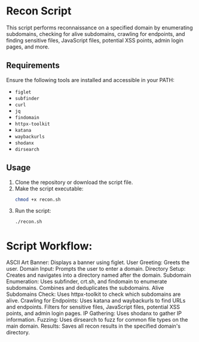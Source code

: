 # Recon Script

This script performs reconnaissance on a specified domain by enumerating subdomains, checking for alive subdomains, crawling for endpoints, and finding sensitive files, JavaScript files, potential XSS points, admin login pages, and more. 

## Requirements

Ensure the following tools are installed and accessible in your PATH:
- `figlet`
- `subfinder`
- `curl`
- `jq`
- `findomain`
- `httpx-toolkit`
- `katana`
- `waybackurls`
- `shodanx`
- `dirsearch`

## Usage

1. Clone the repository or download the script file.
2. Make the script executable:
   ```bash
   chmod +x recon.sh
3. Run the script:
   ```bash
   ./recon.sh

# Script Workflow:
 ASCII Art Banner: Displays a banner using figlet.
 User Greeting: Greets the user.
 Domain Input: Prompts the user to enter a domain.
 Directory Setup: Creates and navigates into a directory named after the domain.
 Subdomain Enumeration:
 Uses subfinder, crt.sh, and findomain to enumerate subdomains.
 Combines and deduplicates the subdomains.
 Alive Subdomains Check: Uses httpx-toolkit to check which subdomains are alive.
 Crawling for Endpoints:
 Uses katana and waybackurls to find URLs and endpoints.
 Filters for sensitive files, JavaScript files, potential XSS points, and admin login pages.
 IP Gathering: Uses shodanx to gather IP information.
 Fuzzing: Uses dirsearch to fuzz for common file types on the main domain.
 Results: Saves all recon results in the specified domain's directory.
